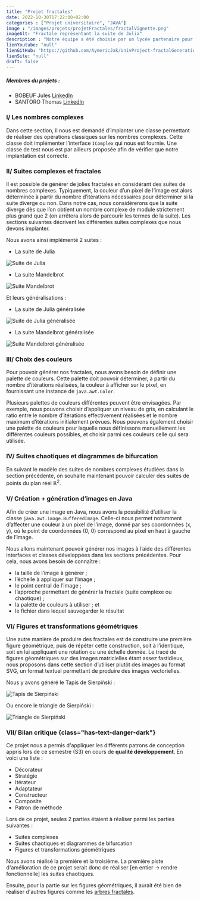 ```yaml
---
title: "Projet fractales"
date: 2022-10-30T17:22:00+02:00
categories : ["Projet universitaire", "JAVA"]
image : "/images/projets/projetFractales/fractalVignette.png"
imageAlt: "Fractale représentant la suite de Julia"
description : "Notre équipe a été choisie par un lycée partenaire pour développer une bibliothèque logicielle visant à faire découvrir des propriétés mathématiques à ses élèves de manière ludique. Plus précisément, cette bibliothèque doit pouvoir générer des images représentant différentes fractales."
lienYoutube: "null"
lienGitHub: "https://github.com/AymericJak/UnivProject-fractalGenerationApp"
lienSite: "null"
draft: false
---
```


##### Membres du projets :
- BOBEUF Jules [LinkedIn](https://www.linkedin.com/in/bobeuf-jules/)
- SANTORO Thomas [LinkedIn](https://www.linkedin.com/in/thomas-santoro/)

### I/ Les nombres complexes

Dans cette section, il nous est demandé d’implanter une classe permettant de réaliser des opérations classiques sur les nombres complexes. Cette classe doit implémenter l’interface `IComplex` qui nous est fournie. Une classe de test nous est par ailleurs proposée afin de vérifier que notre implantation est correcte.

### II/ Suites complexes et fractales

Il est possible de générer de jolies fractales en considérant des suites de nombres complexes. Typiquement, la couleur d’un pixel de l’image est alors déterminée à partir du nombre d’itérations nécessaires pour déterminer si la suite diverge ou non. Dans notre cas, nous considérerons que la suite diverge dès que l’on obtient un nombre complexe de module strictement plus grand que 2 (on arrêtera alors de parcourir les termes de la suite). Les sections suivantes décrivent les différentes suites complexes que nous devons implanter. 

Nous avons ainsi implémenté 2 suites :

- La suite de Julia

![Suite de Julia](/images/projets/projetFractales/julia.jpg)

- La suite Mandelbrot

![Suite Mandelbrot](/images/projets/projetFractales/mandelbrot.jpg)


Et leurs généralisations :

- La suite de Julia généralisée

![Suite de Julia généralisée](/images/projets/projetFractales/juliaGeneralisee.jpg)

- La suite Mandelbrot généralisée

![Suite Mandelbrot généralisée](/images/projets/projetFractales/mandelbrotGeneralisee.jpg)

### III/ Choix des couleurs

Pour pouvoir générer nos fractales, nous avons besoin de définir une palette de couleurs. Cette palette doit pouvoir déterminer, à partir du nombre d’itérations réalisées, la couleur à afficher sur le pixel, en fournissant une instance de `java.awt.Color`.

Plusieurs palettes de couleurs différentes peuvent être envisagées. Par exemple, nous pouvons choisir d’appliquer un niveau de gris, en calculant le ratio entre le nombre d’itérations effectivement réalisées et le nombre maximum d’itérations initialement prévues. Nous pouvons également choisir une palette de couleurs pour laquelle nous définissons manuellement les différentes couleurs possibles, et choisir parmi ces couleurs celle qui sera utilisée.

### IV/ Suites chaotiques et diagrammes de bifurcation

En suivant le modèle des suites de nombres complexes étudiées dans la section précédente, on souhaite maintenant pouvoir calculer des suites de points du plan réel ℝ<sup>2</sup>.

### V/ Création + génération d’images en Java

Afin de créer une image en Java, nous avons la possibilité d’utiliser la classe `java.awt.image.BufferedImage`. Celle-ci nous permet notamment d’affecter une couleur à un pixel de l’image, donné par ses coordonnées (x, y), où le point de coordonnées (0, 0) correspond au pixel en haut à gauche de l’image.

Nous allons maintenant pouvoir générer nos images à l’aide des différentes interfaces et classes développées dans les sections précédentes. Pour cela, nous avons besoin de connaître :
- la taille de l’image à générer ;
- l’échelle à appliquer sur l’image ;
- le point central de l’image ;
- l’approche permettant de générer la fractale (suite complexe ou chaotique) ;
- la palette de couleurs à utiliser ; et
- le fichier dans lequel sauvegarder le résultat

### VI/ Figures et transformations géométriques

Une autre manière de produire des fractales est de construire une première figure géométrique, puis de répéter cette construction, soit à l’identique, soit en lui appliquant une rotation ou une échelle donnée. Le tracé de figures géométriques sur des images matricielles étant assez fastidieux, nous proposons dans cette section d’utiliser plutôt des images au format SVG, un format textuel permettant de produire des images vectorielles.

Nous y avons généré le Tapis de Sierpiński :

![Tapis de Sierpiński](/images/projets/projetFractales/tapisDeSierpinski.jpg)

Ou encore le triangle de Sierpiński :

![Triangle de Sierpiński](/images/projets/projetFractales/triangleDeSierpinski.jpg)

### VII/ Bilan critique {class="has-text-danger-dark"}

Ce projet nous a permis d'appliquer les différents patrons de conception appris lors de ce semestre (S3) en cours de __qualité développement__.
En voici une liste :
- Décorateur
- Stratégie
- Itérateur
- Adaptateur
- Constructeur
- Composite
- Patron de méthode

Lors de ce projet, seules 2 parties étaient à réaliser parmi les parties suivantes : 
- Suites complexes
- Suites chaotiques et diagrammes de bifurcation
- Figures et transformations géométriques

Nous avons réalisé la première et la troisième. 
La première piste d'amélioration de ce projet serait donc de réaliser [en entier -> rendre fonctionnelle] les suites chaotiques.

Ensuite, pour la partie sur les figures géométriques, il aurait été bien de réaliser d'autres figures comme les [arbres fractales](http://mariefrance.hellot.free.fr/Tree1.html).